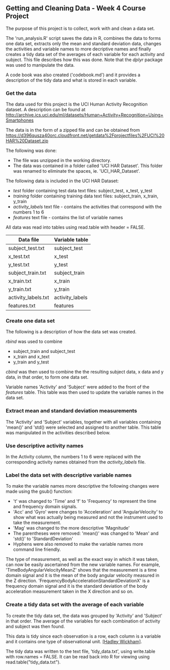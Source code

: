 
## Getting and Cleaning Data - Week 4 Course Project

The purpose of this project is to collect, work with and clean a data set.

The 'run_analysis.R' script saves the data in R, combines the data to forms one data set, extracts only the mean and standard deviation data, changes the activities and variable names to more decriptive names and finally creates a tidy data set of the averages of each variable for each activity and subject.  This file describes how this was done.  Note that the *dplyr* package was used to manipulate the data.

A code book was also created ('codebook.md') and it provides a description of the tidy data and what is stored in each variable.


### Get the data
The data used for this project is the UCI Human Activity Recognition dataset.  A description can be found at http://archive.ics.uci.edu/ml/datasets/Human+Activity+Recognition+Using+Smartphones

The data is in the form of a zipped file and can be obtained from https://d396qusza40orc.cloudfront.net/getdata%2Fprojectfiles%2FUCI%20HAR%20Dataset.zip

The following was done:

* The file was unzipped in the working directory.  
* The data was contained in a folder called 'UCI HAR Dataset'.  This folder was renamed to eliminate the spaces, ie. 'UCI_HAR_Dataset'.

The following data is included in the UCI HAR Dataset:

* *test* folder containing test data text files: subject_test, x_test, y_test
* *training* folder containing training data text files: subject_train, x_train, y_train
* *activity_labels* text file - contains the activities that correspond with the numbers 1 to 6
* *features* text file - contains the list of variable names

All data was read into tables using read.table with header = FALSE.

| Data file             | Variable table        |
| -----------           | ---------------       |
| subject_test.txt      | subject_test          |
| x_test.txt            | x_test                |
| y_test.txt            | y_test                |
| subject_train.txt     | subject_train         |
| x_train.txt           | x_train               |
| y_train.txt           | y_train               |
| activity_labels.txt   | activity_labels       |
| features.txt          | features              |



### Create one data set
The following is a description of how the data set was created.

*rbind* was used to combine

* subject_train and subject_test
* x_train and x_text
* y_train and y_test

*cbind* was then used to combine the the resulting subject data, x data and y data, in that order, to form one data set.

Variable names 'Activity' and 'Subject' were added to the front of the *features* table.  This table was then used to update the variable names in the data set.



### Extract mean and standard deviation measurements
The 'Activity' and 'Subject' variables, together with all variables containing 'mean()' and 'std() were selected and assigned to another table.  This table was manipulated in the activities described below.



### Use descriptive activity names
In the Activity column, the numbers 1 to 6 were replaced with the corresponding activity names obtained from the *activity_labels* file.



### Label the data set with descriptive variable names
To make the variable names more descriptive the following changes were made using the gsub() function:

* 't' was changed to 'Time' and 'f' to 'Frequency' to represent the time and frequency domain signals.
* 'Acc' and 'Gyro' were changes to 'Acceleration' and 'AngularVelocity' to show what was actually being measured and not the instrument used to take the measurement.
* 'Mag' was changed to the more descriptive 'Magnitude'
* The parentheses were removed: 'mean()' was changed to 'Mean' and 'std()' to 'StandardDeviation'
* Hyphens were also removed to make the variable names more command line friendly.


The type of measurement, as well as the exact way in which it was taken, can now be easily ascertained from the new variable names. For example, 'TimeBodyAngularVelocityMeanZ' shows that the measurement is a time domain signal and it is the mean of the body angular velocity measured in the Z direction. 'FrequencyBodyAccelerationStandardDeviationX' is a frequency domain signal and it is the standard deviation of the body acceleration measurement taken in the X direction and so on.



### Create a tidy data set with the average of each variable
To create the tidy data set, the data was grouped by 'Activity' and 'Subject' in that order.  The average of the variables for each combination of activity and subject was then found.

This data is tidy since each observation is a row, each column is a variable and it contains one type of observational unit. [[Hadley Wickham]](https://vita.had.co.nz/papers/tidy-data.pdf#page=23&zoom=100,0,182).

The tidy data was written to the text file, 'tidy_data.txt', using write.table with row.names = FALSE.  It can be read back into R for viewing using read.table("tidy_data.txt").
